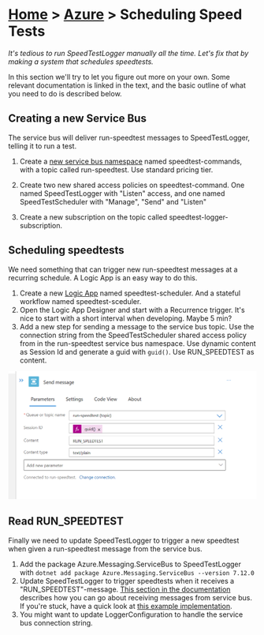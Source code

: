 [Home](../) > [Azure](index) > Scheduling Speed Tests
=====================================================
_It's tedious to run SpeedTestLogger manually all the time. Let's fix that by making a system that schedules speedtests._

In this section we'll try to let you figure out more on your own. Some relevant documentation is linked in the text, and the basic outline of what you need to do is described below.

Creating a new Service Bus
--------------------------
The service bus will deliver run-speedtest messages to SpeedTestLogger, telling it to run a test.

1. Create a [new service bus namespace](https://docs.microsoft.com/en-us/azure/service-bus-messaging/service-bus-dotnet-how-to-use-topics-subscriptions) named speedtest-commands, with a topic called run-speedtest. Use standard pricing tier.

2. Create two new shared access policies on speedtest-command. One named SpeedTestLogger with "Listen" access, and one named SpeedTestScheduler with "Manage", "Send" and "Listen"
3. Create a new subscription on the topic called speedtest-logger-subscription. 

Scheduling speedtests
---------------------
We need something that can trigger new run-speedtest messages at a recurring schedule. A Logic App is an easy way to do this.

1. Create a new [Logic App](https://docs.microsoft.com/en-us/azure/logic-apps/quickstart-create-first-logic-app-workflow) named speedtest-scheduler. And a stateful workflow named speedtest-sceduler.
2. Open the Logic App Designer and start with a Recurrence trigger. It's nice to start with a short interval when developing. Maybe 5 min?
3. Add a new step for sending a message to the service bus topic. Use the connection string from the SpeedTestScheduler shared access policy from in the run-speedtest service bus namespace. Use dynamic content as Session Id and generate a guid with `guid()`. Use RUN_SPEEDTEST as content.

![scheduling-speedtests-2](images/scheduling-speedtests-2.png)

Read RUN_SPEEDTEST
------------------
Finally we need to update SpeedTestLogger to trigger a new speedtest when given a run-speedtest message from the service bus.

1. Add the package Azure.Messaging.ServiceBus to SpeedTestLogger with `dotnet add package Azure.Messaging.ServiceBus --version 7.12.0`
2. Update SpeedTestLogger to trigger speedtests when it receives a "RUN_SPEEDTEST"-message. [This section in the documentation](https://docs.microsoft.com/en-us/azure/service-bus-messaging/service-bus-dotnet-how-to-use-topics-subscriptions#5-receive-messages-from-the-subscription) describes how you can go about receiving messages from service bus. If you're stuck, have a quick look at [this example implementation](https://github.com/cx-cloud-101/az-speedtest-logger/blob/master/SpeedTestLogger/Program.cs).
3. You might want to update LoggerConfiguration to handle the service bus connection string.
